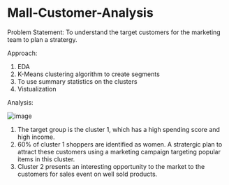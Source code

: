 # Mall-Customer-Analysis
Problem Statement:
To understand the target customers for the marketing team to plan a stratergy.


Approach: 
1. EDA
2. K-Means clustering algorithm to create segments
3. To use summary statistics on the clusters
4. Vistualization


Analysis:

![image](https://github.com/chandhrikka/Mall-Customer-Analysis/assets/150110799/b67372fa-4e35-45ec-99b9-ed67a1601ecf)

1. The target group is the cluster 1, which has a high spending score and high income.
2. 60% of cluster 1 shoppers are identified as women. A stratergic plan to attract these customers using a marketing campaign targeting popular items in this cluster.
3. Cluster 2 presents an interesting opportunity to the market to the customers for sales event on well sold products.
